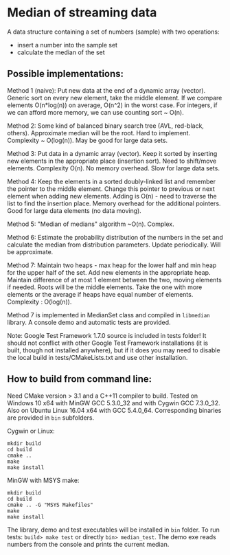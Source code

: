 Median of streaming data
========================

A data structure containing a set of numbers (sample) with two operations:
- insert a number into the sample set
- calculate the median of the set


Possible implementations:
-------------------------

Method 1 (naive):
Put new data at the end of a dynamic array (vector). Generic sort on every new
element, take the middle element. If we compare elements O(n*log(n)) on average,
O(n^2) in the worst case. For integers, if we can afford more memory, we can use
counting sort ~ O(n).

Method 2:
Some kind of balanced binary search tree (AVL, red-black, others). Approximate
median will be the root. Hard to implement. Complexity ~ O(log(n)).
May be good for large data sets.

Method 3:
Put data in a dynamic array (vector). Keep it sorted by inserting new elements
in the appropriate place (insertion sort). Need to shift/move elements.
Complexity O(n). No memory overhead. Slow for large data sets.

Method 4:
Keep the elements in a sorted doubly-linked list and remember the pointer to the
middle element. Change this pointer to previous or next element when adding new
elements. Adding is O(n) - need to traverse the list to find the insertion
place. Memory overhead for the additional pointers. Good for large data elements
(no data moving).

Method 5:
"Median of medians" algorithm ~O(n). Complex.

Method 6:
Estimate the probability distribution of the numbers in the set and calculate
the median from distribution parameters. Update periodically. Will be
approximate.

Method 7:
Maintain two heaps - max heap for the lower half and min heap for the upper half
of the set. Add new elements in the appropriate heap. Maintain difference of at
most 1 element between the two, moving elements if needed. Roots will be the
middle elements. Take the one with more elements or the average if heaps have
equal number of elements. Complexity : O(log(n)).

Method 7 is implemented in MedianSet class and compiled in `libmedian` library.
A console demo and automatic tests are provided.

Note: Google Test Framework 1.7.0 source is included in tests folder! It should
not conflict with other Google Test Framework installations (it is built, though
not installed anywhere), but if it does you may need to disable the local build
in tests/CMakeLists.txt and use other installation.


How to build from command line:
-------------------------------

Need CMake version > 3.1 and a C++11 compiler to build.
Tested on Windows 10 x64 with MinGW GCC 5.3.0_32 and with Cygwin GCC 7.3.0_32.
Also on Ubuntu Linux 16.04 x64 with GCC 5.4.0_64. Corresponding binaries are
provided in `bin` subfolders.

Cygwin or Linux:
```
mkdir build
cd build
cmake ..
make
make install
```

MinGW with MSYS make:
```
mkdir build
cd build
cmake .. -G "MSYS Makefiles"
make
make install
```

The library, demo and test executables will be installed in `bin` folder.
To run tests: `build> make test` or directly `bin> median_test`.
The demo exe reads numbers from the console and prints the current median.
